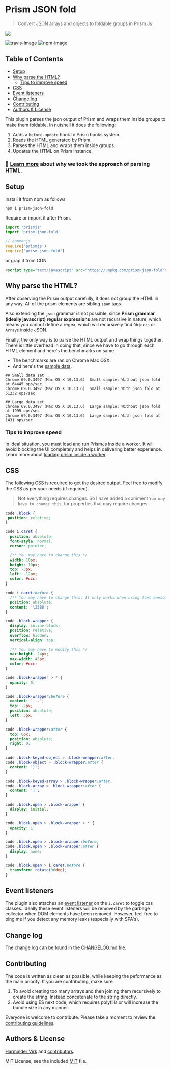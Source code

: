 # Prism JSON fold
> Convert JSON arrays and objects to foldable groups in Prism.Js

![](https://res.cloudinary.com/adonisjs/image/upload/q_100/v1537431260/prism-json-fold_vhw5tf.gif)

[![travis-image]][travis-url]
[![npm-image]][npm-url]

## Table of Contents
* [Setup](#setup)
* [Why parse the HTML?](#why-parse-the-html)
  * [Tips to improve speed](#tips-to-improve-speed)
* [CSS](#css)
* [Event listeners](#event-listeners)
* [Change log](#change-log)
* [Contributing](#contributing)
* [Authors &amp; License](#authors--license)

This plugin parses the json output of Prism and wraps them inside groups to make them foldable. In nutshell it does the following:

1. Adds a `before-update` hook to Prism hooks system.
2. Reads the HTML generated by Prism.
3. Parses the HTML and wraps them inside groups.
4. Updates the HTML on Prism instance.

### 💁 [Learn more](#why-parse-the-html) about why we took the approach of parsing HTML.

## Setup
Install it from npm as follows

```shell
npm i prism-json-fold
```

Require or import it after Prism.

```js
import 'prismjs'
import 'prism-json-fold'

// commonjs
require('prismjs')
require('prism-json-fold')
```

or grap it from CDN

```html
<script type="text/javascript" src="https://unpkg.com/prism-json-fold"></script>
```

## Why parse the HTML?
After observing the Prism output carefully, it does not group the HTML in any way. All of the prism elements are sibling `span` tags.

Also extending the `json` grammar is not possible, since **Prism grammar (ideally javascript) regular expressions** are not recursive in nature, which means you cannot define a regex, which will recursively find `Objects` or `Arrays` inside JSON.

Finally, the only way is to parse the HTML output and wrap things together. There is little overhead in doing that, since we have to go through each HTML element and here's the benchmarks on same.

- The benchmarks are ran on Chrome Mac OSX.
- And here's the [sample data](benchmarks/samples.js).

```shell
## Small data set
Chrome 69.0.3497 (Mac OS X 10.13.6)  Small sample: Without json fold at 64445 ops/sec
Chrome 69.0.3497 (Mac OS X 10.13.6)  Small sample: With json fold at 51232 ops/sec

## Large data set
Chrome 69.0.3497 (Mac OS X 10.13.6)  Large sample: Without json fold at 1995 ops/sec
Chrome 69.0.3497 (Mac OS X 10.13.6)  Large sample: With json fold at 1431 ops/sec
```

### Tips to improve speed
In ideal situation, you must load and run PrismJs inside a worker. It will avoid blocking the UI completely and helps in delivering better experience. Learn more about [loading prism inside a worker]().

## CSS
The following CSS is required to get the desired output. Feel free to modify the CSS as per your needs (if required).

> Not everything requires changes. So I have added a comment `You may have to change this`, for properties that may require changes.

```css
code .block {
 position: relative;
}

code i.caret {
  position: absolute;
  font-style: normal;
  cursor: pointer;

  /** You may have to change this */
  width: 10px;
  height: 10px;
  top: -3px;
  left: -12px;
  color: #ccc;
}

code i.caret:before {
  /** You may have to change this: It only works when using font awesome */
  position: absolute;
  content: '\25B8';
}

code .block-wrapper {
  display: inline-block;
  position: relative;
  overflow: hidden;
  vertical-align: top;
  
  /** You may have to modify this */
  max-height: 24px;
  max-width: 45px;
  color: #ccc;
}

code .block-wrapper > * {
  opacity: 0;
}

code .block-wrapper:before {
  content: '...';
  top: -2px;
  position: absolute;
  left: 3px;
}

code .block-wrapper:after {
  top: 0px;
  position: absolute;
  right: 0;
}

code .block-keyed-object > .block-wrapper:after,
code .block-object > .block-wrapper:after {
  content: '}';
}

code .block-keyed-array > .block-wrapper:after,
code .block-array > .block-wrapper:after {
  content: ']';
}

code .block.open > .block-wrapper {
  display: initial;
}

code .block.open > .block-wrapper > * {
  opacity: 1;
}

code .block.open > .block-wrapper:before,
code .block.open > .block-wrapper:after {
  display: none;
}

code .block.open > i.caret:before {
  transform: rotate(90deg);
}
```

## Event listeners
The plugin also attaches an [event listener](index.js#L29) on the `i.caret` to toggle css classes. Ideally these event listeners will be removed by the garbage collector when DOM elements have been removed. However, feel free to ping me if you detect any memory leaks (especially with SPA's).

## Change log
The change log can be found in the [CHANGELOG.md](CHANGELOG.md) file.

## Contributing
The code is written as clean as possible, while keeping the peformance as the main priority. If you are contributing, make sure:

1. To avoid creating too many arrays and then joining them recursively to create the string. Instead concatenate to the string directly.
2. Avoid using ES next code, which requires polyfills or will increase the bundle size in any manner.

Everyone is welcome to contribute. Please take a moment to review the [contributing guidelines](CONTRIBUTING.md).

## Authors & License
[Harminder Virk](https://github.com/thetutlage) and [contributors](https://github.com/dimerapp/prism-json-fold/graphs/contributors).

MIT License, see the included [MIT](LICENSE.md) file.

[travis-image]: https://img.shields.io/travis/dimerapp/prism-json-fold/master.svg?style=flat-square&logo=travis
[travis-url]: https://travis-ci.org/dimerapp/prism-json-fold "travis"

[npm-image]: https://img.shields.io/npm/v/prism-json-fold.svg?style=flat-square&logo=npm
[npm-url]: https://npmjs.org/package/prism-json-fold "npm"
